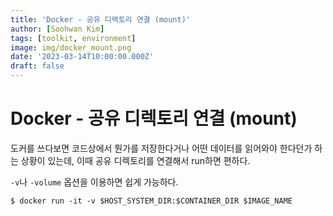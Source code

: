 ```yaml
---
title: 'Docker - 공유 디렉토리 연결 (mount)'
author: [Soohwan Kim]
tags: [toolkit, environment]
image: img/docker_mount.png
date: '2023-03-14T10:00:00.000Z'
draft: false
---
```


# Docker - 공유 디렉토리 연결 (mount)
  
도커를 쓰다보면 코드상에서 뭔가를 저장한다거나 어떤 데이터를 읽어와야 한다던가 하는 
상황이 있는데, 이때 공유 디렉토리를 연결해서 run하면 편하다.  
  
`-v`나 `-volume` 옵션을 이용하면 쉽게 가능하다.
  
```
$ docker run -it -v $HOST_SYSTEM_DIR:$CONTAINER_DIR $IMAGE_NAME
```
  
